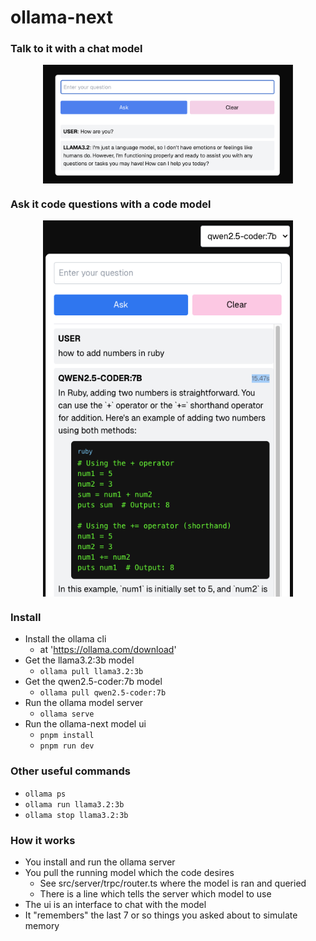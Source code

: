 # ollama-next

### Talk to it with a chat model

<div style="display: flex; justify-content: center; align-items: center;">
  <img src="./public/app-promo-image-1.png" alt="Talk to it" width="400" />
</div>

### Ask it code questions with a code model

<div style="display: flex; justify-content: center; align-items: center;">
  <img src="./public/app-promo-image-2.png" alt="Ask code questions" width="400" />
</div>

### Install

- Install the ollama cli
  - at 'https://ollama.com/download'
- Get the llama3.2:3b model
  - `ollama pull llama3.2:3b`
- Get the qwen2.5-coder:7b model
  - `ollama pull qwen2.5-coder:7b`
- Run the ollama model server
  - `ollama serve`
- Run the ollama-next model ui
  - `pnpm install`
  - `pnpm run dev`

### Other useful commands

- `ollama ps`
- `ollama run llama3.2:3b`
- `ollama stop llama3.2:3b`

### How it works

- You install and run the ollama server
- You pull the running model which the code desires
  - See src/server/trpc/router.ts where the model is ran and queried
  - There is a line which tells the server which model to use
- The ui is an interface to chat with the model
- It "remembers" the last 7 or so things you asked about to simulate memory
